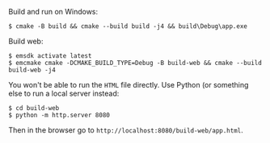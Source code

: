 Build and run on Windows:
```shell
$ cmake -B build && cmake --build build -j4 && build\Debug\app.exe
```

Build web:
```shell
$ emsdk activate latest
$ emcmake cmake -DCMAKE_BUILD_TYPE=Debug -B build-web && cmake --build build-web -j4
```

You won't be able to run the `HTML` file directly. Use Python (or something else to run a local server instead:
```
$ cd build-web
$ python -m http.server 8080
```

Then in the browser go to `http://localhost:8080/build-web/app.html`.
